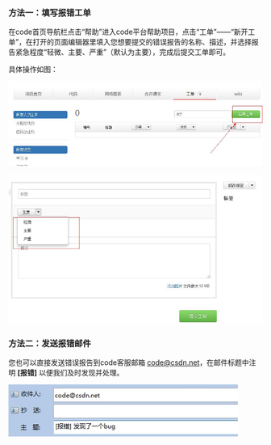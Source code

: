 ### 方法一：填写报错工单


在code首页导航栏点击“帮助”进入code平台帮助项目，点击“工单”——“新开工单”，在打开的页面编辑器里填入您想要提交的错误报告的名称、描述，并选择报告紧急程度“轻微、主要、严重”（默认为主要），完成后提交工单即可。

具体操作如图：


![alt FAQ_0_9 提交报错工单](images/FAQ_0_9_1.jpg "提交报错工单1")

![alt FAQ_0_9 提交报错工单](images/FAQ_0_9_2.jpg "提交报错工单2")
 
### 方法二：发送报错邮件


您也可以直接发送错误报告到code客服邮箱 <code@csdn.net>，在邮件标题中注明 **[报错]** 以便我们及时发现并处理。

![alt FAQ_0_9 提交报错邮件](images/FAQ_0_9_3.jpg "提交报错邮件")